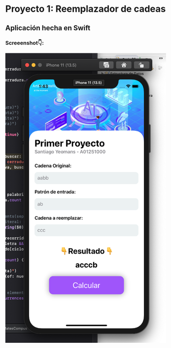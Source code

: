 # Proyecto 1: Reemplazador de cadeas
## Aplicación hecha en Swift

### Screeenshot👇:
![](https://github.com/SYM1000/regex_app/blob/master/appss.png)
